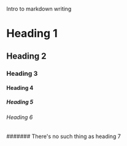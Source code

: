 Intro to markdown writing

# Heading 1
## Heading 2
### Heading 3
#### Heading 4
##### Heading 5
###### Heading 6
####### There's no such thing as heading 7